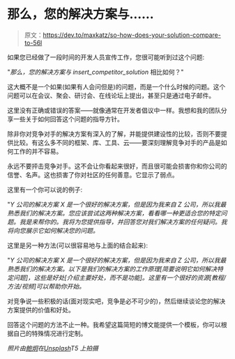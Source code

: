 # 那么，您的解决方案与……

> 原文：<https://dev.to/maxkatz/so-how-does-your-solution-compare-to-56l>

如果您已经做了一段时间的开发人员宣传工作，您很可能听到过这个问题:

"*那么，您的解决方案与 insert_competitor_solution* 相比如何？"

这大概不是一个如果(如果有人会问但是)的问题，而是一个什么时候的问题。这个问题可以在会议、聚会、研讨会、在线论坛上提出，甚至只是通过电子邮件。

这里没有正确或错误的答案——就像通常在开发者倡议中一样。我想和我的团队分享一些关于如何回答这个问题的指导方针。

除非你对竞争对手的解决方案有深入的了解，并能提供建设性的比较，否则不要提供比较。有这么多不同的框架、库、工具、云——要深刻理解竞争对手的产品是如何工作的并不容易。

永远不要抨击竞争对手。这不会让你看起来很好，而且很可能会损害你和你公司的信誉、名声。这也损害了你对社区的任何善意。它显示了弱点。

这里有一个你可以说的例子:

"*Y 公司的解决方案 X 是一个很好的解决方案，但是因为我来自 Z 公司，所以我最熟悉我们的解决方案。您应该尝试这两种解决方案，看看哪一种更适合您的特定问题。我是来帮你的。我将为您提供指导，并回答您对我们解决方案的任何疑问。我将向您展示它如何解决您的问题。*

这里是另一种方法(可以很容易地与上面的结合起来):

"*Y 公司的解决方案 X 是一个很好的解决方案，但是因为我来自 Z 公司，所以我最熟悉我们的解决方案。以下是我们的解决方案的工作原理[简要说明它如何解决特定问题]，这些是好处[介绍主要好处，而不是功能]。这里有一个很好的资源[教程/方法/视频]可以帮助你开始。*

对竞争说一些积极的话(面对现实吧，竞争是必不可少的)，然后继续谈论您的解决方案提供的价值和好处。

回答这个问题的方法不止一种。我希望这篇简短的博文能提供一个模板，你可以根据自己的特殊情况进行定制。

*照片由[鲍炯](https://unsplash.com/photos/hYrnz92-bpY?utm_source=unsplash&utm_medium=referral&utm_content=creditCopyText)在[Unsplash](https://unsplash.com/search/photos/competition?utm_source=unsplash&utm_medium=referral&utm_content=creditCopyText)T5 上拍摄*
